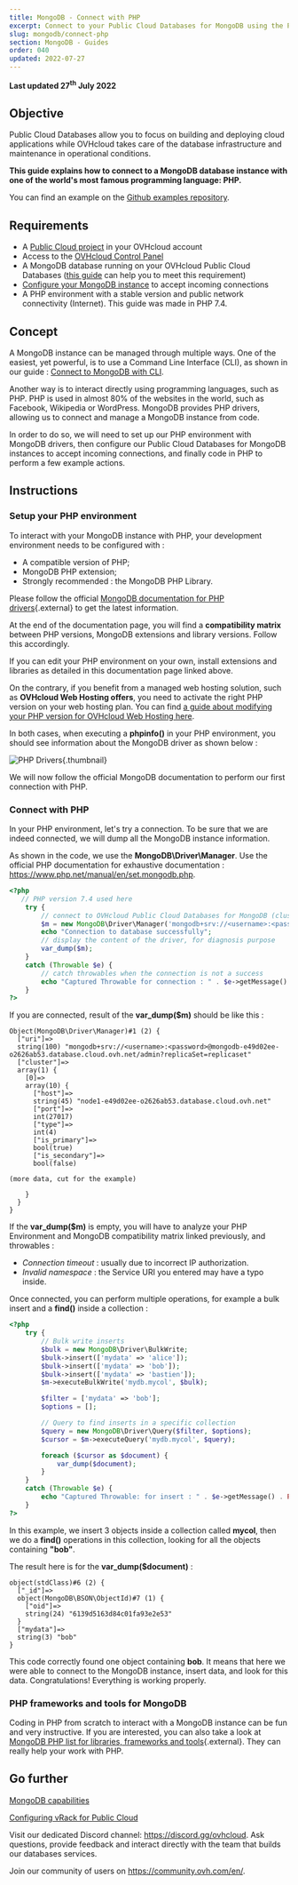 ```yaml
---
title: MongoDB - Connect with PHP
excerpt: Connect to your Public Cloud Databases for MongoDB using the PHP programming language
slug: mongodb/connect-php
section: MongoDB - Guides
order: 040
updated: 2022-07-27
---
```


**Last updated 27<sup>th</sup> July 2022**

## Objective

Public Cloud Databases allow you to focus on building and deploying cloud applications while OVHcloud takes care of the database infrastructure and maintenance in operational conditions.

**This guide explains how to connect to a MongoDB database instance with one of the world's most famous programming language: PHP.**

You can find an example on the [Github examples repository](https://github.com/ovh/public-cloud-databases-examples/tree/main/databases/mongodb/php/hello-world).

## Requirements

- A [Public Cloud project](https://www.ovhcloud.com/en-ie/public-cloud/) in your OVHcloud account
- Access to the [OVHcloud Control Panel](https://www.ovh.com/auth/?action=gotomanager&from=https://www.ovh.ie/&ovhSubsidiary=ie)
- A MongoDB database running on your OVHcloud Public Cloud Databases ([this guide](https://docs.ovh.com/ie/en/publiccloud/databases/getting-started/) can help you to meet this requirement)
- [Configure your MongoDB instance](https://docs.ovh.com/ie/en/publiccloud/databases/mongodb/managing-service/) to accept incoming connections
- A PHP environment with a stable version and public network connectivity (Internet). This guide was made in PHP 7.4.

## Concept

A MongoDB instance can be managed through multiple ways.
One of the easiest, yet powerful, is to use a Command Line Interface (CLI), as shown in our guide : [Connect to MongoDB with CLI](https://docs.ovh.com/ie/en/publiccloud/databases/mongodb/connect-cli).

Another way is to interact directly using programming languages, such as PHP.
PHP is used in almost 80% of the websites in the world, such as Facebook, Wikipedia or WordPress.
MongoDB provides PHP drivers, allowing us to connect and manage a MongoDB instance from code.

In order to do so, we will need to set up our PHP environment with MongoDB drivers, then configure our Public Cloud Databases for MongoDB instances to accept incoming connections, and finally code in PHP to perform a few example actions.

## Instructions

### Setup your PHP environment

To interact with your MongoDB instance with PHP, your development environment needs to be configured with :

- A compatible version of PHP;
- MongoDB PHP extension;
- Strongly recommended : the MongoDB PHP Library.

Please follow the official [MongoDB documentation for PHP drivers](https://docs.mongodb.com/drivers/php/){.external} to get the latest information.

At the end of the documentation page, you will find a **compatibility matrix** between PHP versions, MongoDB extensions and library versions.
Follow this accordingly.

If you can edit your PHP environment on your own, install extensions and libraries as detailed in this documentation page linked above.

On the contrary, if you benefit from a managed web hosting solution, such as **OVHcloud Web Hosting offers**, you need to activate the right PHP version on your web hosting plan. You can find [a guide about modifying your PHP version for OVHcloud Web Hosting here](https://docs.ovh.com/ie/en/hosting/how_to_configure_php_on_your_ovh_web_hosting_package_2014/).

In both cases, when executing a **phpinfo()** in your PHP environment, you should see information about the MongoDB driver as shown below :

![PHP Drivers](images/php_mongodb_driver.png){.thumbnail}

We will now follow the official MongoDB documentation to perform our first connection with PHP.

### Connect with PHP

In your PHP environment, let's try a connection. To be sure that we are indeed connected, we will dump all the MongoDB instance information.

As shown in the code, we use the **MongoDB\Driver\Manager**. Use the official PHP documentation for exhaustive documentation : <https://www.php.net/manual/en/set.mongodb.php>.

```php
<?php
   // PHP version 7.4 used here
    try {
        // connect to OVHcloud Public Cloud Databases for MongoDB (cluster in version 4.4, MongoDB PHP Extension in 1.8.1)
        $m = new MongoDB\Driver\Manager('mongodb+srv://<username>:<password>@mongodb-e49d02ee-o2626ab53.database.cloud.ovh.net/admin?replicaSet=replicaset');
        echo "Connection to database successfully";
        // display the content of the driver, for diagnosis purpose
        var_dump($m);
    }
    catch (Throwable $e) {
        // catch throwables when the connection is not a success
        echo "Captured Throwable for connection : " . $e->getMessage() . PHP_EOL;
    }
?>
```

If you are connected, result of the **var_dump($m)** should be like this :

```
Object(MongoDB\Driver\Manager)#1 (2) {
  ["uri"]=>
  string(100) "mongodb+srv://<username>:<password>@mongodb-e49d02ee-o2626ab53.database.cloud.ovh.net/admin?replicaSet=replicaset"
  ["cluster"]=>
  array(1) {
    [0]=>
    array(10) {
      ["host"]=>
      string(45) "node1-e49d02ee-o2626ab53.database.cloud.ovh.net"
      ["port"]=>
      int(27017)
      ["type"]=>
      int(4)
      ["is_primary"]=>
      bool(true)
      ["is_secondary"]=>
      bool(false)

(more data, cut for the example)

    }
  }
}
```

If the **var_dump($m)** is empty, you will have to analyze your PHP Environment and MongoDB compatibility matrix linked previously, and throwables :

- *Connection timeout* : usually due to incorrect IP authorization.
- *Invalid namespace* : the Service URI you entered may have a typo inside.

Once connected, you can perform multiple operations, for example a bulk insert and a **find()** inside a collection :

```php
<?php
    try {
        // Bulk write inserts
        $bulk = new MongoDB\Driver\BulkWrite;
        $bulk->insert(['mydata' => 'alice']);
        $bulk->insert(['mydata' => 'bob']);
        $bulk->insert(['mydata' => 'bastien']);
        $m->executeBulkWrite('mydb.mycol', $bulk);

        $filter = ['mydata' => 'bob'];
        $options = [];

        // Query to find inserts in a specific collection
        $query = new MongoDB\Driver\Query($filter, $options);
        $cursor = $m->executeQuery('mydb.mycol', $query);

        foreach ($cursor as $document) {
            var_dump($document);
        }
    }
    catch (Throwable $e) {
        echo "Captured Throwable: for insert : " . $e->getMessage() . PHP_EOL;
    }
?>
```

In this example, we insert 3 objects inside a collection called **mycol**, then we do a **find()** operations in this collection, looking for all the objects containing **"bob"**.

The result here is for the **var_dump($document)** :

```
object(stdClass)#6 (2) {
  ["_id"]=>
  object(MongoDB\BSON\ObjectId)#7 (1) {
    ["oid"]=>
    string(24) "6139d5163d84c01fa93e2e53"
  }
  ["mydata"]=>
  string(3) "bob"
}
```

This code correctly found one object containing **bob**. It means that here we were able to connect to the MongoDB instance, insert data, and look for this data.
Congratulations! Everything is working properly.

### PHP frameworks and tools for MongoDB

Coding in PHP from scratch to interact with a MongoDB instance can be fun and very instructive.
If you are interested, you can also take a look at [MongoDB PHP list for libraries, frameworks and tools](https://docs.mongodb.com/drivers/php-libraries/){.external}.
They can really help your work with PHP.

## Go further

[MongoDB capabilities](https://docs.ovh.com/ie/en/publiccloud/databases/mongodb/capabilities/)

[Configuring vRack for Public Cloud](https://docs.ovh.com/ie/en/public-cloud/public-cloud-vrack/)

Visit our dedicated Discord channel: <https://discord.gg/ovhcloud>. Ask questions, provide feedback and interact directly with the team that builds our databases services.

Join our community of users on <https://community.ovh.com/en/>.
